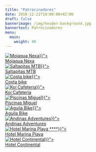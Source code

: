 ```yaml
---
title: "Patrocinadores"
date: 2018-12-21T10:00:00+02:00
draft: false
bannerimage: /img/header-background.jpg
bannertext: Patrocinadores
menu:
  main:
    weight: 40
---
```


<div class="card-deck">
    <a href="http://www.cooperacion2005.es/gestion-instalaciones/mojaqua-piscina-cubierta-municipal-de-mojacar/" class="card card-logo mb-3 shadow-sm">
        <img alt="Mojaqua Nexa" class="card-img-top card-logo-img img-fluid" src="{{< imgurl "/img/logo/mojaqua-nexa.jpg" >}}">
        <div class="card-footer card-logo-footer">Mojaqua Nexa</div>
    </a>
    <a href="https://www.facebook.com/saltapitasmojacar.grupociclista.5" class="card card-logo mb-3 shadow-sm">
        <img alt="Saltapitas MTB" class="card-img-top card-logo-img img-fluid" src="{{< imgurl "/img/logo/saltapitas.jpg" >}}">
        <div class="card-footer card-logo-footer">Saltapitas MTB</div>
    </a>
    <a href="http://www.costabike.es/" class="card card-logo mb-3 shadow-sm">
        <img alt="Costa bike" class="card-img-top card-logo-img img-fluid" src="{{< imgurl "/img/logo/costa-bike.jpg" >}}">
        <div class="card-footer card-logo-footer">Costa bike</div>
    </a>
    <a href="https://www.facebook.com/pages/Koi-Cafeteria/110044509068968" class="card card-logo mb-3 shadow-sm">
        <img alt="Koi Cafeteria" class="card-img-top card-logo-img img-fluid" src="{{< imgurl "/img/logo/koi.jpg" >}}">
        <div class="card-footer card-logo-footer">Koi Cafeteria</div>
    </a>
    <a href="#" class="card card-logo mb-3 shadow-sm">
        <img alt="Piscinas Miguel" class="card-img-top card-logo-img img-fluid" src="{{< imgurl "/img/logo/piscinas-miguel.jpg" >}}">
        <div class="card-footer card-logo-footer">Piscinas Miguel</div>
    </a>
    <a href="http://www.aguilabike.com/" class="card card-logo mb-3 shadow-sm">
        <img alt="Aguila Bike" class="card-img-top card-logo-img img-fluid" src="{{< imgurl "/img/logo/aguila-bike.jpg" >}}">
        <div class="card-footer card-logo-footer">Aguila Bike</div>
    </a>
    <a href="http://www.andinasracing.es/" class="card card-logo mb-3 shadow-sm">
        <img alt="Andinas Adventures" class="card-img-top card-logo-img img-fluid" src="{{< imgurl "/img/logo/andinas-adventures.jpg" >}}">
        <div class="card-footer card-logo-footer">Andinas Adventures</div>
    </a>
    <a href="https://www.servigroup.com/" class="card card-logo mb-3 shadow-sm">
        <img alt="Hotel Marina Playa ****" class="card-img-top card-logo-img img-fluid" src="{{< imgurl "/img/logo/hoteles-servi-group.jpg" >}}">
        <div class="card-footer card-logo-footer">Hotel Marina Playa</div>
    </a>
    <a href="http://www.continental-mojacar.es/" class="card card-logo mb-3 shadow-sm">
        <img alt="Hotel Continental" class="card-img-top card-logo-img img-fluid" src="{{< imgurl "/img/logo/hotel-continental.jpg" >}}">
        <div class="card-footer card-logo-footer">Hotel Continental</div>
    </a>
</div>
